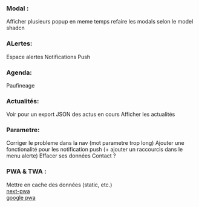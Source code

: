 ### Modal :

Afficher plusieurs popup en meme temps
refaire les modals selon le model shadcn

### ALertes:

Espace alertes
Notifications Push

### Agenda:

Paufineage

### Actualités:

Voir pour un export JSON des actus en cours
Afficher les actualités

### Parametre:

Corriger le probleme dans la nav (mot parametre trop long)
Ajouter une fonctionalité pour les notification push (+ ajouter un raccourcis dans le menu alerte)
Effacer ses données
Contact ?

### PWA & TWA :

Mettre en cache des données (static, etc.)  
[next-pwa](https://www.npmjs.com/package/next-pwa)  
[google pwa](https://developers.google.com/codelabs/pwa-in-play?hl=fr#3)
